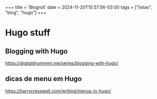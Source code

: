+++
title = 'Blogroll'
date = 2024-11-20T15:57:56-03:00
tags = ["listas", "blog", "hugo"]
+++


# Hugo stuff
## Blogging with Hugo
https://digitaldrummerj.me/series/blogging-with-hugo/


## dicas de menu em Hugo
https://harrycresswell.com/writing/menus-in-hugo/




